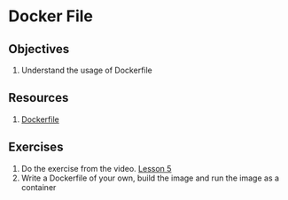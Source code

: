 # Docker File


## Objectives
1. Understand the usage of Dockerfile

## Resources
1. [Dockerfile](https://www.youtube.com/watch?v=G07FcRhYB2c)

## Exercises
1. Do the exercise from the video. [Lesson 5](https://github.com/iamshaunjp/docker-crash-course/tree/lesson-5)
2. Write a Dockerfile of your own, build the image and run the image as a container